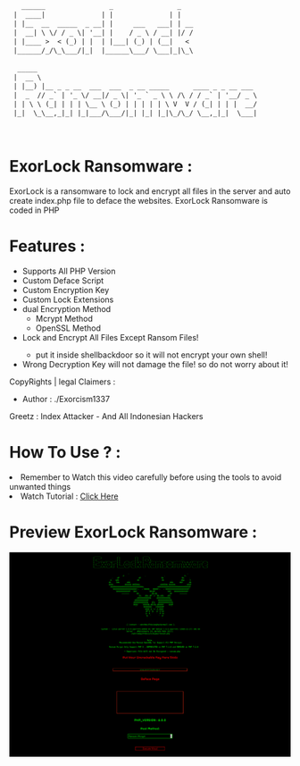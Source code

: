 <pre>
<code>
   ______                _                _    
 |  ____|              | |              | |   
 | |__  __  _____  _ __| |     ___   ___| | __
 |  __| \ \/ / _ \| '__| |    / _ \ / __| |/ /
 | |____ >  < (_) | |  | |___| (_) | (__|   < 
 |______/_/\_\___/|_|  |______\___/ \___|_|\_\

  _____                                                       
 |  __ \                                                      
 | |__) |__ _ _ __  ___  ___  _ __ _____      ____ _ _ __ ___ 
 |  _  // _` | '_ \/ __|/ _ \| '_ ` _ \ \ /\ / / _` | '__/ _ \
 | | \ \ (_| | | | \__ \ (_) | | | | | \ V  V / (_| | | |  __/
 |_|  \_\__,_|_| |_|___/\___/|_| |_| |_|\_/\_/ \__,_|_|  \___|                                              
                                              
</code>
</pre>

# ExorLock Ransomware :
ExorLock is a ransomware to lock and encrypt all files in the server and auto create index.php file to deface the websites. ExorLock Ransomware is coded in PHP 

# Features :
<ul>
<li>Supports All PHP Version</li>
<li>Custom Deface Script</li>
<li>Custom Encryption Key</li>
<li>Custom Lock Extensions</li>
<li>dual Encryption Method
<ul>
<li>Mcrypt Method</li>
<li>OpenSSL Method</li>
</ul>

<li>Lock and Encrypt All Files Except Ransom Files! </li>
<ul>
<li>put it inside shellbackdoor so it will not encrypt your own shell!</li>
</ul>
<li>Wrong Decryption Key will not damage the file! so do not worry about it!</li>
</ul>
CopyRights | legal Claimers :

<ul>
<li>Author : ./Exorcism1337</li>
</ul>
Greetz : Index Attacker - And All Indonesian Hackers

# How To Use ? :
<li>Remember to Watch this video carefully before using the tools to avoid unwanted things</li>
<li>Watch Tutorial : <a href = "https://www.youtube.com/watch?v=SAbFYlcKB1g" target = "_blank">Click Here</a></li>

# Preview ExorLock Ransomware :
![1](https://raw.githubusercontent.com/Yudas1337/ExorLock_Ransomware/master/screenshot.png)

